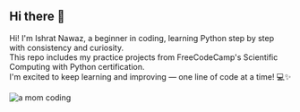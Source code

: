 ## Hi there 👋

Hi! I'm Ishrat Nawaz, a beginner in coding, learning Python step by step with consistency and curiosity.  
This repo includes my practice projects from FreeCodeCamp's Scientific Computing with Python certification.  
I'm excited to keep learning and improving — one line of code at a time! 💻✨



![a mom coding](https://github.com/user-attachments/assets/1ffdc8fb-55d3-4c7b-b2d2-ab92f9da4bba)
